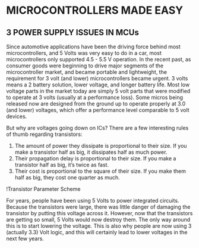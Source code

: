# MICROCONTROLLERS MADE EASY

## 3 POWER SUPPLY ISSUES IN MCUs

Since automotive applications have been the driving force behind most microcontrollers, and 5 Volts was very easy to do in a car, most microcontrollers only supported 4.5 - 5.5 V operation. In the recent past, as consumer goods were beginning to drive major segments of the microcontroller market, and became portable and lightweight, the requirement for 3 volt (and lower) microcontrollers became urgent. 3 volts means a 2 battery solution, lower voltage, and longer battery life. Most low voltage parts in the market today are simply 5 volt parts that were modified to operate at 3 volts (usually at a performance loss). Some micros being released now are designed from the ground up to operate properly at 3.0 (and lower) voltages, which offer a performance level comparable to 5 volt devices.

But why are voltages going down on ICs? There are a few interesting rules of thumb regarding transistors:

1. The amount of power they dissipate is proportional to their size. If you make a transistor half as big, it dissipates half as much power.
2. Their propagation delay is proportional to their size. If you make a transistor half as big, it’s twice as fast.
3. Their cost is proportional to the square of their size. If you make them half as big, they cost one quarter as much.

!Transistor Parameter Scheme

For years, people have been using 5 Volts to power integrated circuits. Because the transistors were large, there was little danger of damaging the transistor by putting this voltage across it. However, now that the transistors are getting so small, 5 Volts would now destroy them. The only way around this is to start lowering the voltage. This is also why people are now using 3 (actually 3.3) Volt logic, and this will certainly lead to lower voltages in the next few years.